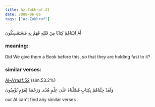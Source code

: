 ```yaml
---
title: Az-Zukhruf:21
date: 2008-06-06
tags: ["Az-Zukhruf"]
---
```

أَمْ آتَيْنَاهُمْ كِتَابًا مِنْ قَبْلِهِ فَهُمْ بِهِ مُسْتَمْسِكُونَ
### meaning: 
Did We give them a Book before this, so that they are holding fast to it?
### similar verses: 

[Al-A'raaf:52](/7/52) (sim:53.2%)

وَلَقَدْ جِئْنَاهُمْ بِكِتَابٍ فَصَّلْنَاهُ عَلَىٰ عِلْمٍ هُدًى وَرَحْمَةً لِقَوْمٍ يُؤْمِنُونَ

our AI can't find any similar verses



